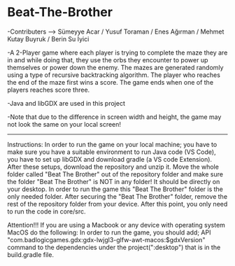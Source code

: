 # Beat-The-Brother
-Contributers --> Sümeyye Acar / Yusuf Toraman / Enes Ağırman / Mehmet Kutay Buyruk / Berin Su İyici

-A 2-Player game where each player is trying to complete the maze they are in and while doing that, they use the orbs they encounter to power up themselves or power down the enemy. The mazes are generated randomly using a type of recursive backtracking algorithm. The player who reaches the end of the maze first wins a score. The game ends when one of the players reaches score three. 

-Java and libGDX  are used in this project

-Note that due to the difference in screen width and height, the game may not look the same on your local screen!

--------------------------------------------------------------------------------------------------------------------

Instructions: In order to run the game on your local machine; you have to make sure you have a suitable environment to run Java code (VS Code), you have to set up libGDX and download gradle (a VS code Extension). After these setups, download the repository and unzip it. Move the whole folder called "Beat The Brother" out of the repository folder and make sure the folder "Beat The Brother" is NOT in any folder! It should be directly on your desktop. In order to run the game this "Beat The Brother" folder is the only needed folder. After securing the "Beat The Brother" folder, remove the rest of the repository folder from your device. After this point, you only need to run the code in core/src.

Attention!!! If you are using a Macbook or any device with operating system MacOS do the following: 
In order to run the game, you should add; API "com.badlogicgames.gdx:gdx-lwjgl3-glfw-awt-macos:$gdxVersion" command to the dependencies under the project(":desktop") that is in the build.gradle file.
